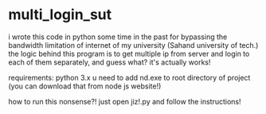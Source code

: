# multi_login_sut

i wrote this code in python some time in the past for bypassing the bandwidth limitation of internet of my university (Sahand university of tech.)
the logic behind this program is to get multiple ip from server and login to each of them separately, and guess what? it's actually works!


requirements:
python 3.x
u need to add nd.exe to root directory of project (you can download that from node js website!)


how to run this nonsense?!
just open jiz!.py and follow the instructions!